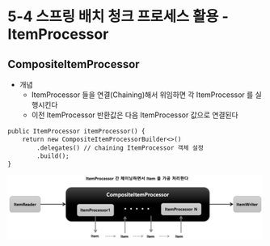 # 5-4 스프링 배치 청크 프로세스 활용 - ItemProcessor

## CompositeItemProcessor

- 개념
    - ItemProcessor 들을 연결(Chaining)해서 위임하면 각 ItemProcessor 를 실행시킨다
    - 이전 ItemProcessor 반환값은 다음 ItemProcessor 값으로 연결된다

```
public ItemProcessor itemProcessor() {
	return new CompositeItemProcessorBuilder<>()
		.delegates() // chaining ItemProcessor 객체 설정
		.build();
}
```

<img src="/img/19.png" width="1000px;">
